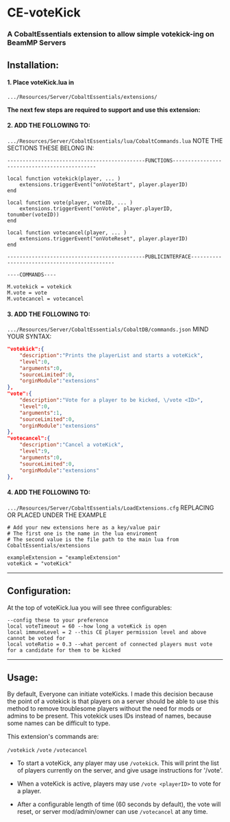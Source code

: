 # CE-voteKick

### A CobaltEssentials extension to allow simple votekick-ing on BeamMP Servers

## Installation:

#### 1. Place voteKick.lua in
`.../Resources/Server/CobaltEssentials/extensions/`

**The next few steps are required to support and use this extension:**

#### 2. ADD THE FOLLOWING TO:
`.../Resources/Server/CobaltEssentials/lua/CobaltCommands.lua`
NOTE THE SECTIONS THESE BELONG IN:

```
---------------------------------------------FUNCTIONS---------------------------------------------

local function votekick(player, ... )
	extensions.triggerEvent("onVoteStart", player.playerID)
end

local function vote(player, voteID, ... )
	extensions.triggerEvent("onVote", player.playerID, tonumber(voteID))
end

local function votecancel(player, ... )
	extensions.triggerEvent("onVoteReset", player.playerID)
end

---------------------------------------------PUBLICINTERFACE---------------------------------------------

----COMMANDS----

M.votekick = votekick
M.vote = vote
M.votecancel = votecancel
```

#### 3. ADD THE FOLLOWING TO:
`.../Resources/Server/CobaltEssentials/CobaltDB/commands.json`
MIND YOUR SYNTAX:

```json
"votekick":{	
	"description":"Prints the playerList and starts a voteKick",
	"level":0,
	"arguments":0,
	"sourceLimited":0,
	"orginModule":"extensions"
},
"vote":{	
	"description":"Vote for a player to be kicked, \/vote <ID>",
	"level":0,
	"arguments":1,
	"sourceLimited":0,
	"orginModule":"extensions"
},
"votecancel":{	
	"description":"Cancel a voteKick",
	"level":9,
	"arguments":0,
	"sourceLimited":0,
	"orginModule":"extensions"
},
```

#### 4. ADD THE FOLLOWING TO:
`.../Resources/Server/CobaltEssentials/LoadExtensions.cfg`
REPLACING OR PLACED UNDER THE EXAMPLE

```
# Add your new extensions here as a key/value pair
# The first one is the name in the lua enviroment
# The second value is the file path to the main lua from CobaltEssentials/extensions

exampleExtension = "exampleExtension"
voteKick = "voteKick"
```
---
## Configuration:
At the top of voteKick.lua you will see three configurables:

```
--config these to your preference
local voteTimeout = 60 --how long a voteKick is open
local immuneLevel = 2 --this CE player permission level and above cannot be voted for
local voteRatio = 0.3 --what percent of connected players must vote for a candidate for them to be kicked
```
---
## Usage:
By default, Everyone can initiate voteKicks. I made this decision because the point of a votekick is that players on a server should be able to use this method to remove troublesome players without the need for mods or admins to be present. This votekick uses IDs instead of names, because some names can be difficult to type.

This extension's commands are:

`/votekick`
`/vote`
`/votecancel`

* To start a voteKick, any player may use `/votekick`. This will print the list of players currently on the server, and give usage instructions for '/vote'.

* When a voteKick is active, players may use `/vote <playerID>` to vote for a player.

* After a configurable length of time (60 seconds by default), the vote will reset, or server mod/admin/owner can use `/votecancel` at any time.
